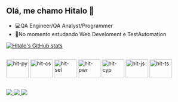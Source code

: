 ## Olá, me chamo Hitalo 👋
- 💻QA Engineer/QA Analyst/Programmer
- 📝No momento estudando Web Develoment e TestAutomation

[![Hitalo's GitHub stats](https://github-readme-stats.vercel.app/api?username=HitaloPatricioAraujo&show_icons=true&theme=tokyonight)](https://github.com/HitaloPatricioAraujo/github-readme-stats)

##
<div style="Display inline_block"<br>
  <img align="center" alt=hit-py height="50" width="60" src="https://cdn.jsdelivr.net/gh/devicons/devicon@latest/icons/python/python-original.svg">
  <img align="center" alt=hit-cs height="50" width="60" src="https://cdn.jsdelivr.net/gh/devicons/devicon@latest/icons/csharp/csharp-plain.svg">
  <img align="center" alt=hit-sel height="50" width="60" src="https://cdn.jsdelivr.net/gh/devicons/devicon@latest/icons/selenium/selenium-original.svg">
  <img align="center" alt=hit-pwr height="50" width="60" src="https://cdn.jsdelivr.net/gh/devicons/devicon@latest/icons/playwright/playwright-original.svg">
  <img align="center" alt=hit-cyp height="50" width="60" src="https://cdn.jsdelivr.net/gh/devicons/devicon@latest/icons/cypressio/cypressio-plain.svg">
  <img align="center" alt=hit-js height="50" width="60" src="https://cdn.jsdelivr.net/gh/devicons/devicon@latest/icons/javascript/javascript-plain.svg">
  <img align="center" alt=hit-ts height="50" width="60" src="https://cdn.jsdelivr.net/gh/devicons/devicon@latest/icons/typescript/typescript-plain.svg">
</div>

##

<div>
  <a href="" target="_blank"><img src="https://img.shields.io/badge/LinkedIn-0077B5?style=for-the-badge&logo=linkedin&logoColor=white">
  <a href="" target="_blank"><img src="https://img.shields.io/badge/Instagram-E4405F?style=for-the-badge&logo=instagram&logoColor=white">
  <a href="" target="_blank"><img src="https://img.shields.io/badge/Codewars-B1361E?style=for-the-badge&logo=Codewars&logoColor=white">
</div>
